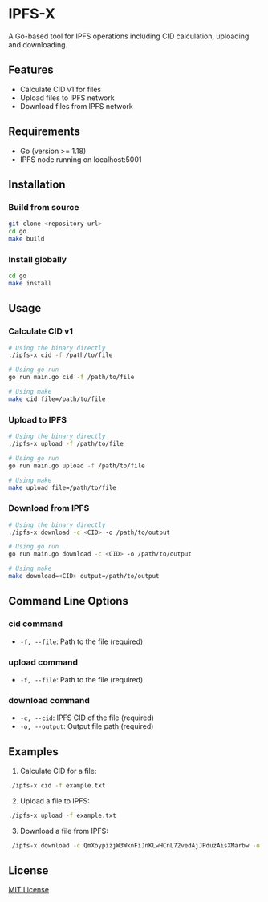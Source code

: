 # IPFS-X

A Go-based tool for IPFS operations including CID calculation, uploading and downloading.

## Features

- Calculate CID v1 for files
- Upload files to IPFS network
- Download files from IPFS network

## Requirements

- Go (version >= 1.18)
- IPFS node running on localhost:5001

## Installation

### Build from source

```bash
git clone <repository-url>
cd go
make build
```

### Install globally

```bash
cd go
make install
```

## Usage

### Calculate CID v1

```bash
# Using the binary directly
./ipfs-x cid -f /path/to/file

# Using go run
go run main.go cid -f /path/to/file

# Using make
make cid file=/path/to/file
```

### Upload to IPFS

```bash
# Using the binary directly
./ipfs-x upload -f /path/to/file

# Using go run
go run main.go upload -f /path/to/file

# Using make
make upload file=/path/to/file
```

### Download from IPFS

```bash
# Using the binary directly
./ipfs-x download -c <CID> -o /path/to/output

# Using go run
go run main.go download -c <CID> -o /path/to/output

# Using make
make download=<CID> output=/path/to/output
```

## Command Line Options

### cid command
- `-f, --file`: Path to the file (required)

### upload command
- `-f, --file`: Path to the file (required)

### download command
- `-c, --cid`: IPFS CID of the file (required)
- `-o, --output`: Output file path (required)

## Examples

1. Calculate CID for a file:
```bash
./ipfs-x cid -f example.txt
```

2. Upload a file to IPFS:
```bash
./ipfs-x upload -f example.txt
```

3. Download a file from IPFS:
```bash
./ipfs-x download -c QmXoypizjW3WknFiJnKLwHCnL72vedAjJPduzAisXMarbw -o downloaded_example.txt
```

## License

[MIT License](LICENSE)
